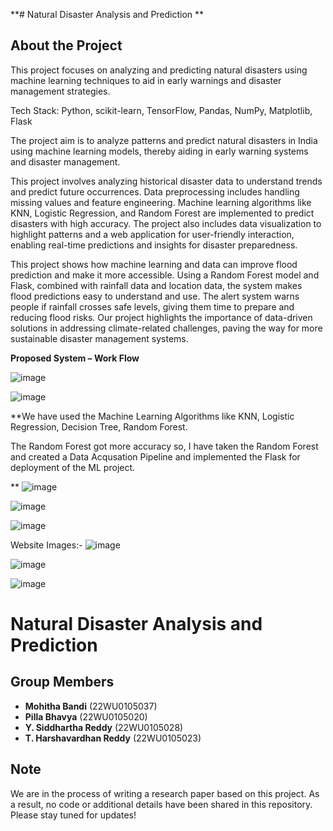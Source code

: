 **# Natural Disaster Analysis and Prediction  **

## About the Project  
This project focuses on analyzing and predicting natural disasters using machine learning techniques to aid in early warnings and disaster management strategies.  


Tech Stack: Python, scikit-learn, TensorFlow, Pandas, NumPy, Matplotlib, Flask

The project aim is to analyze patterns and predict natural disasters in India using machine learning models, thereby aiding in early warning systems and disaster management.

This project involves analyzing historical disaster data to understand trends and predict future occurrences. Data preprocessing includes handling missing values and feature engineering. Machine learning algorithms like KNN, Logistic Regression, and Random Forest are implemented to predict disasters with high accuracy. The project also includes data visualization to highlight patterns and a web application for user-friendly interaction, enabling real-time predictions and insights for disaster preparedness.


This project shows how machine learning and data can improve flood prediction and make it more accessible. Using a Random Forest model and Flask, combined with rainfall data and location data, the system makes flood predictions easy to understand and use. The alert system warns people if rainfall crosses safe levels, giving them time to prepare and reducing flood risks. Our project highlights the importance of data-driven solutions in addressing climate-related challenges, paving the way for more sustainable disaster management systems.


**Proposed System – Work Flow**


![image](https://github.com/user-attachments/assets/e889c97c-6971-4020-84fa-525d4f92d891)

![image](https://github.com/user-attachments/assets/fec34e5e-ea1b-49bf-85b8-ea9d778fdf20)

**We have used the Machine Learning Algorithms like KNN, Logistic Regression, Decision Tree, Random Forest.

The Random Forest got more accuracy so, I have taken the Random Forest and created a Data Acqusation Pipeline and implemented the Flask for deployment of the ML project.

**
![image](https://github.com/user-attachments/assets/5fd38706-f444-4ae5-8820-0fc67df1eb2e)

![image](https://github.com/user-attachments/assets/b69603d2-ecc4-4dde-b2d5-d6ead771121c)

![image](https://github.com/user-attachments/assets/1d0c9a7a-5fab-487b-8c71-10e95a11cacf)

Website Images:-
![image](https://github.com/user-attachments/assets/f58a7548-af76-4aa2-b681-dd62ae8a6670)

![image](https://github.com/user-attachments/assets/b9a426e5-7606-4b92-8876-c984f0d2d221)

![image](https://github.com/user-attachments/assets/4c563c12-69fd-47c9-8bd0-32cfe140815e)


# Natural Disaster Analysis and Prediction  


## Group Members  
- **Mohitha Bandi** (22WU0105037)  
- **Pilla Bhavya** (22WU0105020)  
- **Y. Siddhartha Reddy** (22WU0105028)  
- **T. Harshavardhan Reddy** (22WU0105023)  

## Note  

We are in the process of writing a research paper based on this project. As a result, no code or additional details have been shared in this repository. Please stay tuned for updates!  




